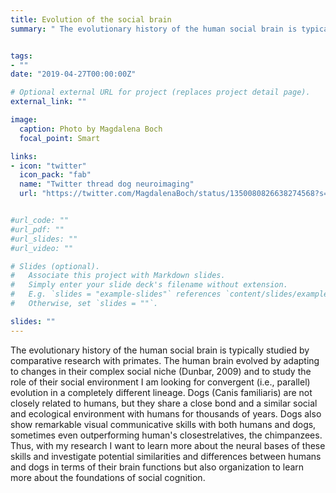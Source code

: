 ```yaml
---
title: Evolution of the social brain 
summary: " The evolutionary history of the human social brain is typically studied by comparative research with primates. The human brain evolved by adapting to changes in their complex social niche (Dunbar, 2009) and to study the role of their social environment I am looking for convergent (i.e., parallel) evolution in a completely different lineage. Dogs (Canis familiaris) are not closely related to humans, but they share a close bond and a similar social and ecological environment with humans for thousands of years. Dogs also show remarkable visual communicative skills with both humans and dogs, sometimes even outperforming human's closestrelatives, the chimpanzees. Thus, with my research I want to learn more about the neural bases of these skills and investigate potential similarities and differences between humans and dogs in terms of their brain functions but also organization to learn more about the foundations of social cognition. Check out the twitter thread below and my various research projects for more information."


tags:
- ""
date: "2019-04-27T00:00:00Z"

# Optional external URL for project (replaces project detail page).
external_link: ""

image:
  caption: Photo by Magdalena Boch
  focal_point: Smart

links:
- icon: "twitter"
  icon_pack: "fab"
  name: "Twitter thread dog neuroimaging"
  url: "https://twitter.com/MagdalenaBoch/status/1350080826638274568?s=20"


#url_code: ""
#url_pdf: ""
#url_slides: ""
#url_video: ""

# Slides (optional).
#   Associate this project with Markdown slides.
#   Simply enter your slide deck's filename without extension.
#   E.g. `slides = "example-slides"` references `content/slides/example-slides.md`.
#   Otherwise, set `slides = ""`.

slides: ""
---
```


 The evolutionary history of the human social brain is typically studied by comparative research with primates. The human brain evolved by adapting to changes in their complex social niche (Dunbar, 2009) and to study the role of their social environment I am looking for convergent (i.e., parallel) evolution in a completely different lineage. Dogs (Canis familiaris) are not closely related to humans, but they share a close bond and a similar social and ecological environment with humans for thousands of years. Dogs also show remarkable visual communicative skills with both humans and dogs, sometimes even outperforming human's closestrelatives, the chimpanzees. Thus, with my research I want to learn more about the neural bases of these skills and investigate potential similarities and differences between humans and dogs in terms of their brain functions but also organization to learn more about the foundations of social cognition.
